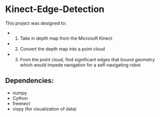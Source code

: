 # Kinect-Edge-Detection

This project was designed to:

* 1) Take in depth map from the Microsoft Kinect 

* 2) Convert the depth map into a point cloud

* 3) From the point cloud, find significant edges that bound geometry which would impede navigation for a self-navigating robot  

## Dependencies:

* numpy
* Cython
* freenect
* vispy (for visualization of data)
